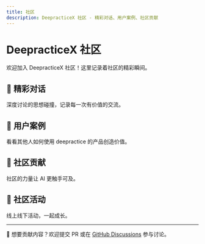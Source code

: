 ```yaml
---
title: 社区
description: DeepracticeX 社区 - 精彩对话、用户案例、社区贡献
---
```


# DeepracticeX 社区

欢迎加入 DeepracticeX 社区！这里记录着社区的精彩瞬间。

## 💬 精彩对话

深度讨论的思想碰撞，记录每一次有价值的交流。

## 🎯 用户案例

看看其他人如何使用 deepractice 的产品创造价值。

## 🤝 社区贡献

社区的力量让 AI 更触手可及。

## 🎉 社区活动

线上线下活动，一起成长。

---

📢 想要贡献内容？欢迎提交 PR 或在 [GitHub Discussions](https://github.com/Deepractice/DeepracticeX/discussions) 参与讨论。